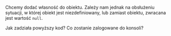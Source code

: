 Chcemy dodać własność do obiektu. Zależy nam jednak na obsłużeniu sytuacji, w której obiekt jest niezdefiniowany, lub zamiast obiektu, zwracana jest wartość `null`.

Jak zadziała powyższy kod? Co zostanie zalogowane do konsoli?
